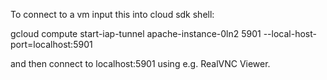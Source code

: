 To connect to a vm input this into cloud sdk shell:

gcloud compute start-iap-tunnel apache-instance-0ln2 5901 --local-host-port=localhost:5901

and then connect to localhost:5901 using e.g. RealVNC Viewer.